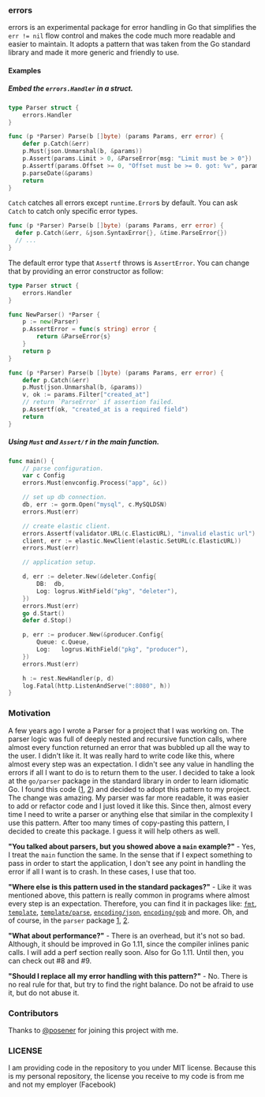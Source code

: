 ### errors
errors is an experimental package for error handling in Go that simplifies the `err != nil` flow control and makes the code much more readable and easier to maintain. It adopts a pattern that was taken from the Go standard library and made it more generic and friendly to use.

#### Examples
##### Embed the `errors.Handler` in a struct.
```go
type Parser struct {
	errors.Handler
}

func (p *Parser) Parse(b []byte) (params Params, err error) {
	defer p.Catch(&err)
	p.Must(json.Unmarshal(b, &params))
	p.Assert(params.Limit > 0, &ParseError{msg: "Limit must be > 0"})
	p.Assertf(params.Offset >= 0, "Offset must be >= 0. got: %v", params.Offset)
	p.parseDate(&params)
	return
}
```
`Catch` catches all errors except `runtime.Error`s by default. You can ask `Catch` to catch only specific error types.
```go
func (p *Parser) Parse(b []byte) (params Params, err error) {
  defer p.Catch(&err, &json.SyntaxError{}, &time.ParseError{})
  // ...
}
```
The default error type that `Assertf` throws is `AssertError`. You can change that by providing an error constructor as follow: 
```go
type Parser struct {
	errors.Handler
}

func NewParser() *Parser {
	p := new(Parser)
	p.AssertError = func(s string) error {
		return &ParseError{s}
	}
	return p
}

func (p *Parser) Parse(b []byte) (params Params, err error) {
	defer p.Catch(&err)
	p.Must(json.Unmarshal(b, &params))
	v, ok := params.Filter["created_at"]
	// return `ParseError` if assertion failed.
	p.Assertf(ok, "created_at is a required field")
	return
}
```
##### Using `Must` and `Assert/f` in the main function.
```go
func main() {
	// parse configuration.
	var c Config
	errors.Must(envconfig.Process("app", &c))

	// set up db connection.
	db, err := gorm.Open("mysql", c.MySQLDSN)
	errors.Must(err)

	// create elastic client.
	errors.Assertf(validator.URL(c.ElasticURL), "invalid elastic url")
	client, err := elastic.NewClient(elastic.SetURL(c.ElasticURL))
	errors.Must(err)

	// application setup.

	d, err := deleter.New(&deleter.Config{
		DB:  db,
		Log: logrus.WithField("pkg", "deleter"),
	})
	errors.Must(err)
	go d.Start()
	defer d.Stop()

	p, err := producer.New(&producer.Config{
		Queue: c.Queue,
		Log:   logrus.WithField("pkg", "producer"),
	})
	errors.Must(err)

	h := rest.NewHandler(p, d)
	log.Fatal(http.ListenAndServe(":8080", h))
}
```


### Motivation
A few years ago I wrote a Parser for a project that I was working on. The parser logic was full of deeply nested and recursive function calls, where almost every function returned an error that was bubbled up all the way to the user.
I didn't like it. It was really hard to write code like this, where almost every step was an expectation. I didn't see any value in handling the errors if all I want to do is to return them to the user. I decided to take a look at the `go/parser` package in the standard library in order to learn idiomatic Go. I found this code ([1], [2]) and decided to adopt this pattern to my project.
The change was amazing. My parser was far more readable, it was easier to add or refactor code and I just loved it like this.
Since then, almost every time I need to write a parser or anything else that similar in the complexity I use this pattern. After too many times of copy-pasting this pattern, I decided to create this package. I guess it will help others as well.

__"You talked about parsers, but you showed above a `main` example?"__ - Yes, I treat the `main` function the same. In the sense that if I expect something to pass in order to start the application, I don't see any point in handling the error if all I want is to crash. In these cases, I use that too.

__"Where else is this pattern used in the standard packages?"__ - Like it was mentioned above, this pattern is really common in programs where almost every step is an expectation. Therefore, you can find it in packages like: [`fmt`](fmt), [`template`](template), [`template/parse`](template/parse), [`encoding/json`](json), [`encoding/gob`](gob) and more. Oh, and of course, in the `parser` package [1], [2].

__"What about performance?"__ - There is an overhead, but it's not so bad. Although, it should be improved in Go 1.11, since the compiler inlines panic calls. I will add a perf section really soon. Also for Go 1.11. Until then, you can check out #8 and #9.

__"Should I replace all my error handling with this pattern?"__ - No. There is no real rule for that, but try to find the right balance. Do not be afraid to use it, but do not abuse it.

### Contributors
Thanks to [@posener](https://github.com/posener) for joining this project with me. 

### LICENSE
I am providing code in the repository to you under MIT license. Because this is my personal repository, the license you receive to my code is from me and not my employer (Facebook)

[1]: https://github.com/golang/go/blob/ceb8fe45da7042b20189de0b66db5b33bb589f7b/src/go/parser/interface.go#L93-L98
[2]: https://github.com/golang/go/blob/ceb8fe45da7042b20189de0b66db5b33bb589f7b/src/go/parser/parser.go#L344-L364
[fmt]: https://github.com/golang/go/blob/ceb8fe45da7042b20189de0b66db5b33bb589f7b/src/fmt/scan.go#L1041-L1055
[template]: https://github.com/golang/go/blob/bedfa4e1c37bd08063865da628f242d27ca06ec4/src/text/template/exec.go#L204
[template/parse]: https://github.com/golang/go/blob/bedfa4e1c37bd08063865da628f242d27ca06ec4/src/text/template/parse/parse.go#L229
[json]: https://github.com/golang/go/blob/ceb8fe45da7042b20189de0b66db5b33bb589f7b/src/encoding/json/decode.go#L133-L140
[gob]: https://github.com/golang/go/blob/bedfa4e1c37bd08063865da628f242d27ca06ec4/src/encoding/gob/decode.go#L1086
